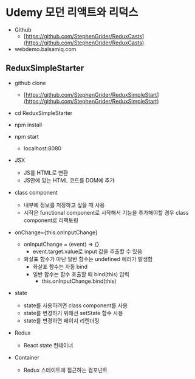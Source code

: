 # Udemy 모던 리액트와 리덕스

* Github
    * [https://github.com/StephenGrider/ReduxCasts](https://github.com/StephenGrider/ReduxCasts)
* webdemo.balsamiq.com

## ReduxSimpleStarter

* github clone
    * [https://github.com/StephenGrider/ReduxSimpleStart](https://github.com/StephenGrider/ReduxSimpleStart)
* cd ReduxSimpleStarter
* npm install
* npm start
    * localhost:8080

* JSX
    * JS를 HTML로 변환
    * JS안에 있는 HTML 코드를 DOM에 추가
* class component
    * 내부에 정보를 저장하고 싶을 때 사용
    * 시작은 functional component로 시작해서 기능을 추가해야할 경우 class component로 리팩토링
* onChange={this.onInputChange}
    * onInputChange = (event) => {}
        * event.target.value로 input 값을 추출할 수 있음
    * 화살표 함수가 아닌 일반 함수는 undefined 에러가 발생함
        * 화살표 함수는 자동 bind
        * 일반 함수는 함수 호출할 때 bind(this) 입력
            * this.onInputChange.bind(this)
* state
    * state를 사용하려면 class component를 사용
    * state를 변경하기 위해선 setState 함수 사용
    * state를 변경하면 페이지 리렌더링

* Redux
    * React state 컨테이너
* Container
    * Redux 스테이트에 접근하는 컴포넌트